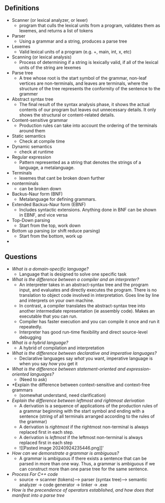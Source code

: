 ## Definitions
- Scanner (or lexical analyzer, or lexer)
	- program that culls the lexical units from a program, validates them as lexemes, and returns a list of tokens
- Parser
	- Using a grammar and a string, produces a parse tree 
- Lexemes
	- Valid lexical units of a program (e.g. +, main, int, x, etc)
- Scanning (or lexical analysis)
	- Process  of determining if a string is lexically valid, if all of the lexical units of the string are lexemes
- Parse tree
	- A tree whose root is the start symbol of the grammar, non-leaf vertices are non-terminals, and leaves are terminals, where the structure of the tree represents the conformity of the sentence to the grammer
- Abstract syntax tree
	- The final result of the syntax analysis phase, it shows the actual contents of our program but leaves out unnecessary details. It only shows the structural or content-related details.
- Content-sensitive grammar
	- Production rules can take into account the ordering of the terminals around them
- Static semantics
	- Check at compile time
- Dynamic semantics
	- check at runtime
- Regular expression
	- Pattern represented as a string that denotes the strings of a language, a metalanguage.
- Terminals
	- lexemes that cant be broken down further
- nonterminals
	- can be broken down
- Backus-Naur form (BNF)
	- Metalanguage for defining grammars.
- Extended Backus-Naur form (EBNF)
	- Includes syntactic extensions. Anything done in BNF can be shown in EBNF, and vice versa
- Top-Down parsing
	- Start from the top, work down
- Bottom up parsing (or shift reduce parsing)
	- Start from the bottom, work up
- 
## Questions
- *What is a domain-specific language?*
	- Language that is designed to solve one specific task
- *What is the difference between a compiler and an interpreter?*
	- An interpreter takes in an abstract-syntax tree and the program input, and evaluates and directly executes the program. There is no translation to object code involved in interpretation. Goes line by line and interprets on your own machine.
	- In contrast, a compiler translates the abstract-syntax tree into another intermediate representation (ie assembly code). Makes an executable that you can run.
	- Compiler has faster execution and you can compile it once and run it repeatedly.
	- Interpreter has good run-time flexibility and direct source-level debugging
- *What is a hybrid language?*
	- A hybrid of compilation and interpretation
- *What is the difference between declarative and imperative languages?*
	- Declarative languages say *what* you want, imperative language is when you say *how* you get it
- *What is the difference between statement-oriented and expression-oriented languages?*
	- (Need to ask)
- *Explain the difference between context-sensitive and context-free grammars
	- (somewhat understand, need clarification)
- *Explain the difference between leftmost and rightmost derivation*
	- A derivation is a sequence of applications of the production rules of a grammar beginning with the start symbol and ending with a sentence (string of all terminals arranged according to the rules of the grammar)
	- A derivation is *rightmost* if the rightmost non-terminal is always replaced first in each step.
	- A derivation is *leftmost* if the leftmost non-terminal is always replaced first in each step
	- ![[Pasted image 20240924235446.png]]'
- *How can we demonstrate a grammar is ambiguous?*
	- A grammar is ambiguous if there exists a sentence that can be parsed in more than one way. Thus, a grammar is ambiguous if we can construct more than one parse tree for the same sentence.
- *Process For C++ code*
	- source -> scanner (tokens)--> parser (syntax tree)--> semantic analyzer -> code generator -> linker -> .exe
- *How is the precendence of operators established, and how does that manifest into a parse tree*

